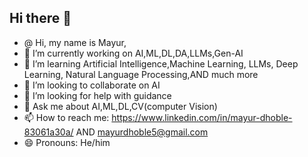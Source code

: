 ## Hi there 👋

- @ Hi, my name is Mayur,
- 🔭 I’m currently working on AI,ML,DL,DA,LLMs,Gen-AI
- 🌱 I’m learning Artificial Intelligence,Machine Learning, LLMs, Deep Learning, Natural Language Processing,AND much more
- 👯 I’m looking to collaborate on AI
- 🤔 I’m looking for help with guidance
- 💬 Ask me about AI,ML,DL,CV(computer Vision)
- 📫 How to reach me: https://www.linkedin.com/in/mayur-dhoble-83061a30a/ AND mayurdhoble5@gmail.com
- 😄 Pronouns: He/him


